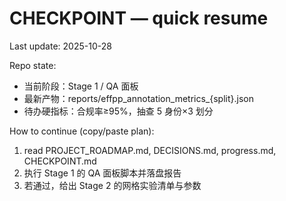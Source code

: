 # CHECKPOINT — quick resume

Last update: 2025-10-28

Repo state:
- 当前阶段：Stage 1 / QA 面板
- 最新产物：reports/effpp_annotation_metrics_{split}.json
- 待办硬指标：合规率≥95%，抽查 5 身份×3 划分

How to continue (copy/paste plan):
1) read PROJECT_ROADMAP.md, DECISIONS.md, progress.md, CHECKPOINT.md
2) 执行 Stage 1 的 QA 面板脚本并落盘报告
3) 若通过，给出 Stage 2 的网格实验清单与参数

